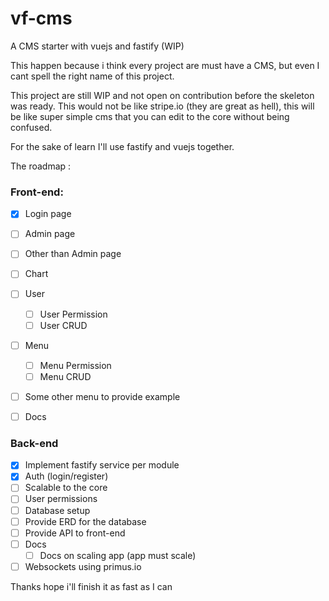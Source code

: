 # vf-cms
A CMS starter with vuejs and fastify (WIP)

This happen because i think every project are must have a CMS, but even I cant spell the right name of this project.

This project are still WIP and not open on contribution before the skeleton was ready. This would not be like stripe.io (they are great as hell), this will be like super simple cms that you can edit to the core without being confused. 

For the sake of learn I'll use fastify and vuejs together.

The roadmap :

### Front-end: 
  - [x] Login page
  - [ ] Admin page
  - [ ] Other than Admin page
  - [ ] Chart
  - [ ] User
    - [ ] User Permission
    - [ ] User CRUD
  - [ ] Menu
    - [ ] Menu Permission
    - [ ] Menu CRUD
  - [ ] Some other menu to provide example
  - [ ] Docs


### Back-end
  - [x] Implement fastify service per module
  - [x] Auth (login/register)
  - [ ] Scalable to the core
  - [ ] User permissions
  - [ ] Database setup
  - [ ] Provide ERD for the database
  - [ ] Provide API to front-end
  - [ ] Docs
    - [ ] Docs on scaling app (app must scale)
  - [ ] Websockets using primus.io
  
  Thanks hope i'll finish it as fast as I can
